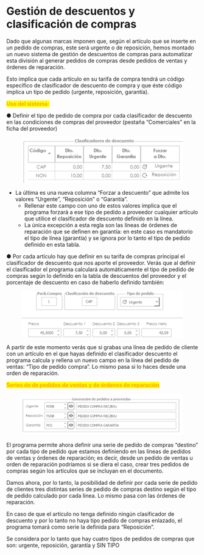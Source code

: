 # Gestión de descuentos y clasificación de compras

Dado que algunas marcas imponen que, según el artículo que se inserte en un pedido de compras, este será urgente o de reposición, hemos montado un nuevo sistema de gestión de descuentos de compras para automatizar esta división al generar pedidos de compras desde pedidos de ventas y órdenes de reparación.&#x20;

Esto implica que cada artículo en su tarifa de compra tendrá un código específico de clasificador de descuento de compra y que éste código implica un tipo de pedido (urgente, reposición, garantía).&#x20;

<mark style="color:orange;">**Uso del sistema:**</mark>&#x20;

●     Definir el tipo de pedido de compra por cada clasificador de descuento en las condiciones de compras del proveedor (pestaña “Comerciales” en la ficha del proveedor)

<figure><img src="../../../.gitbook/assets/imagen (9) (1) (2).png" alt=""><figcaption></figcaption></figure>

* La última es una nueva columna “Forzar a descuento” que admite los valores “Urgente”, “Reposición” o “Garantía”.
  * Rellenar este campo con uno de estos valores implica que el programa forzará a ese tipo de pedido a proveedor cualquier artículo que utilice el clasificador de descuento definido en la línea.
  * La única excepción a esta regla son las líneas de órdenes de reparación que se definen en garantía: en este caso es mandatorio el tipo de línea (garantía) y se ignora por lo tanto el tipo de pedido definido en esta tabla.

●     Por cada artículo hay que definir en su tarifa de compras principal el clasificador de descuento que nos aporte el proveedor. Verás que al definir el clasificador el programa calculará automáticamente el tipo de pedido de compras según lo definido en la tabla de descuentos del proveedor y el porcentaje de descuento en caso de haberlo definido también:

<figure><img src="../../../.gitbook/assets/imagen (1) (2) (3).png" alt=""><figcaption></figcaption></figure>

A partir de este momento verás que si grabas una línea de pedido de cliente con un artículo en el que hayas definido el clasificador descuento el programa calcula y rellena un nuevo campo en la línea del pedido de ventas: “Tipo de pedido compra”. Lo mismo pasa si lo haces desde una orden de reparación.&#x20;

<mark style="color:orange;">**Series de de pedidos de ventas y de órdenes de reparación**</mark>&#x20;

<figure><img src="../../../.gitbook/assets/imagen (1) (7).png" alt=""><figcaption></figcaption></figure>

El programa permite ahora definir una serie de pedido de compras “destino” por cada tipo de pedido que estamos definiendo en las líneas de pedidos de ventas y órdenes de reparación; es decir, desde un pedido de ventas u orden de reparación podríamos si se diera el caso, crear tres pedidos de compras según los artículos que se incluyan en el documento.

Damos ahora, por lo tanto, la posibilidad de definir por cada serie de pedido de clientes tres distintas series de pedido de compras destino según el tipo de pedido calculado por cada línea. Lo mismo pasa con las órdenes de reparación.&#x20;

En caso de que el artículo no tenga definido ningún clasificador de descuento y por lo tanto no haya tipo pedido de compras enlazado, el programa tomará como serie la definida para “Reposición”.&#x20;

Se considera por lo tanto que hay cuatro tipos de pedidos de compras que son: urgente, reposición, garantía y SIN TIPO
